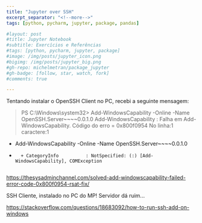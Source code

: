 ```yaml
---
title: "Jupyter over SSH"
excerpt_separator: "<!--more-->"
tags: [python, pycharm, jupyter, package, pandas]

#layout: post
#title: Jupyter Notebook
#subtitle: Exercícios e Referências
#tags: [python, pycharm, jupyter, package]
#image: /img/posts/jupyter_icon.png
#bigimg: /img/posts/jupyter_big.png
#gh-repo: michelmetran/package_jupyter
#gh-badge: [follow, star, watch, fork]
#comments: true

---
```



Tentando instalar o OpenSSH Client no PC, recebi a seguinte mensagem:


> PS C:\Windows\system32> Add-WindowsCapability -Online -Name OpenSSH.Server~~~~0.0.1.0
Add-WindowsCapability : Falha em Add-WindowsCapability. Código do erro = 0x800f0954
No linha:1 caractere:1
+ Add-WindowsCapability -Online -Name OpenSSH.Server~~~~0.0.1.0
+ ~~~~~~~~~~~~~~~~~~~~~~~~~~~~~~~~~~~~~~~~~~~~~~~~~~~~~~~~~~~~~
    + CategoryInfo          : NotSpecified: (:) [Add-WindowsCapability], COMException


https://thesysadminchannel.com/solved-add-windowscapability-failed-error-code-0x800f0954-rsat-fix/



SSH Cliente, instalado no PC do MP!
Servidor dá ruim...



https://stackoverflow.com/questions/18683092/how-to-run-ssh-add-on-windows
